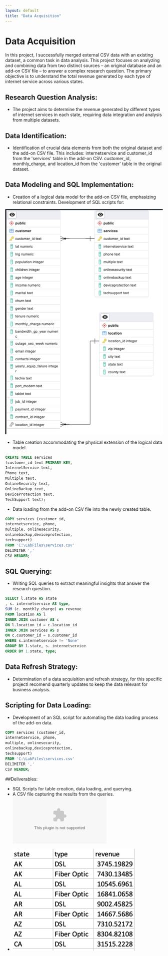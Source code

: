 ```yaml
---
layout: default
title: "Data Acquisition"
---
```

# Data Acquisition  

In this project, I successfully merged external CSV data with an existing dataset, a common task in data analysis. 
This project focuses on analyzing and combining data from two distinct sources – an original database and an add-on CSV file – to answer a complex research question. The primary objective is to understand the total revenue generated by each type of internet service across various states.

## Research Question Analysis: 
- The project aims to determine the revenue generated by different types of internet services in each state, requiring data integration and analysis from multiple datasets.

## Data Identification: 
- Identification of crucial data elements from both the original dataset and the add-on CSV file. This includes:
internetservice and customer_id from the 'services' table in the add-on CSV.
customer_id, monthly_charge, and location_id from the 'customer' table in the original dataset.

## Data Modeling and SQL Implementation:
- Creation of a logical data model for the add-on CSV file, emphasizing relational constraints.
Development of SQL scripts for:

![Data Model](/assets/SCR-20231123-rnch.png)

- Table creation accommodating the physical extension of the logical data model.
```sql
CREATE TABLE services
(customer_id text PRIMARY KEY,
InternetService text,
Phone text,
Multiple text,
OnlineSecurity text,
OnlineBackup text,
DeviceProtection text,
TechSupport text);
```

- Data loading from the add-on CSV file into the newly created table.
```sql
COPY services (customer_id,
internetservice, phone,
multiple, onlinesecurity,
onlinebackup,deviceprotection,
techsupport)
FROM 'C:\LabFiles\services.csv'
DELIMITER ','
CSV HEADER;
```

## SQL Querying: 
- Writing SQL queries to extract meaningful insights that answer the research question.
```sql
SELECT l.state AS state
, s. internetservice AS type,
SUM (c. monthly_charge) as revenue
FROM location AS l
INNER JOIN customer AS c
ON l.location_id = c.location_id
INNER JOIN services AS s
ON c.customer_id = s.customer_id
WHERE s.internetservice != 'None'
GROUP BY l.state, s. internetservice
ORDER BY 1.state, type;
```

## Data Refresh Strategy: 
- Determination of a data acquisition and refresh strategy, for this specific projectI recomend quarterly updates to keep the data relevant for business analysis.

## Scripting for Data Loading: 
- Development of an SQL script for automating the data loading process of the add-on data.
```sql
COPY services (customer_id,
internetservice, phone,
multiple, onlinesecurity,
onlinebackup,deviceprotection,
techsupport)
FROM 'C:\LabFiles\services.csv'
DELIMITER ','
CSV HEADER;
```

##Deliverables:
- SQL Scripts for table creation, data loading, and querying.
- A CSV file capturing the results from the queries. ![download](/assets/D205.csv)
* ![sample:](/assets/SCR-20231123-rrcf.png)
